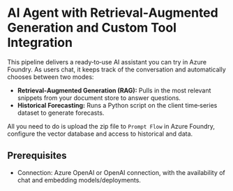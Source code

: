 # AI Agent with Retrieval‑Augmented Generation and Custom Tool Integration

This pipeline delivers a ready‑to‑use AI assistant you can try in Azure Foundry. As users chat, it keeps track of the conversation and automatically chooses between two modes:

- **Retrieval‑Augmented Generation (RAG):** Pulls in the most relevant snippets from your document store to answer questions.  
- **Historical Forecasting:** Runs a Python script on the client time‑series dataset to generate forecasts.

All you need to do is upload the zip file to `Prompt Flow` in Azure Foundry, configure the vector database and access to historical and data.

## Prerequisites

- Connection: Azure OpenAI or OpenAI connection, with the availability of chat and embedding models/deployments.
